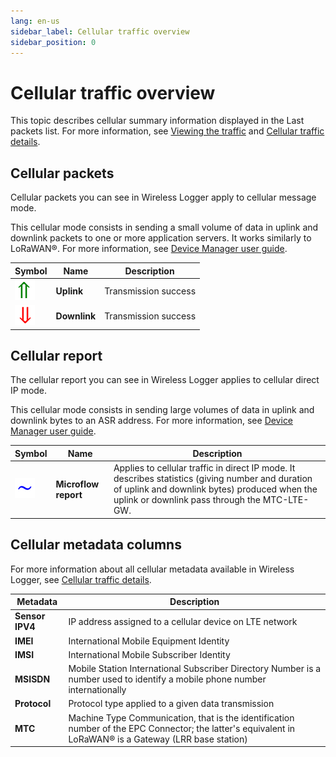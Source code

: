 ```yaml
---
lang: en-us
sidebar_label: Cellular traffic overview
sidebar_position: 0
---
```


# Cellular traffic overview

This topic describes cellular summary information displayed in the Last packets list. For more information, see
[Viewing the traffic](../viewing/view-traffic.md) and [Cellular traffic
details](cellular-traffic-details.md).

## Cellular packets

Cellular packets you can see in Wireless Logger apply to cellular
message mode.

This cellular mode consists in sending a small volume of data in uplink
and downlink packets to one or more application servers. It works
similarly to LoRaWAN®. For more information, see [Device Manager user guide](../../../../user-guide-tpw/device-manager/index.md).

| Symbol                        | Name         | Description          |
|-------------------------------|--------------|----------------------|
| ![](./../_images/uplink.png)   | **Uplink**   | Transmission success |
| ![](./../_images/downlink.png) | **Downlink** | Transmission success |

## Cellular report

The cellular report you can see in Wireless Logger applies to cellular
direct IP mode.

This cellular mode consists in sending large volumes of data in uplink
and downlink bytes to an ASR address. For more information, see [Device Manager user guide](../../../../user-guide-tpw/device-manager/index.md).

| Symbol                                              | Name                 | Description                                                                                                                                                                                        |
|-----------------------------------------------------|----------------------|----------------------------------------------------------------------------------------------------------------------------------------------------------------------------------------------------|
| ![](./_images/microflowreport.png) | **Microflow report** | Applies to cellular traffic in direct IP mode. It describes statistics (giving number and duration of uplink and downlink bytes) produced when the uplink or downlink pass through the MTC-LTE-GW. |

## Cellular metadata columns

For more information about all cellular metadata available in Wireless
Logger, see [Cellular traffic details](cellular-traffic-details.md).

| Metadata        | Description                                                                                                                                             |
|-----------------|---------------------------------------------------------------------------------------------------------------------------------------------------------|
| **Sensor IPV4** | IP address assigned to a cellular device on LTE network                                                                                                 |
| **IMEI**        | International Mobile Equipment Identity                                                                                                                 |
| **IMSI**        | International Mobile Subscriber Identity                                                                                                                |
| **MSISDN**      | Mobile Station International Subscriber Directory Number is a number used to identify a mobile phone number internationally                             |
| **Protocol**    | Protocol type applied to a given data transmission                                                                                                      |
| **MTC**         | Machine Type Communication, that is the identification number of the EPC Connector; the latter's equivalent in LoRaWAN® is a Gateway (LRR base station) |
